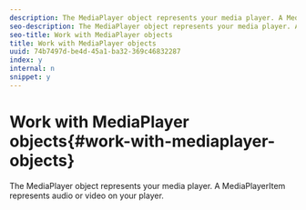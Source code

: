 ```yaml
---
description: The MediaPlayer object represents your media player. A MediaPlayerItem represents audio or video on your player.
seo-description: The MediaPlayer object represents your media player. A MediaPlayerItem represents audio or video on your player.
seo-title: Work with MediaPlayer objects
title: Work with MediaPlayer objects
uuid: 74b7497d-be4d-45a1-ba32-369c46832287
index: y
internal: n
snippet: y
---
```


# Work with MediaPlayer objects{#work-with-mediaplayer-objects}

The MediaPlayer object represents your media player. A MediaPlayerItem represents audio or video on your player.

